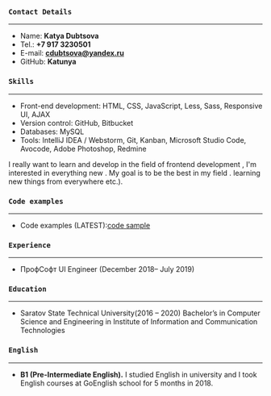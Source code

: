 ### `Contact Details`
___
+ Name: **Katya Dubtsova**
+ Tel.: **+7 917 3230501**
+ E-mail: **cdubtsova@yandex.ru**
+ GitHub: **Katunya**

### `Skills`
___
+ Front-end development: HTML, CSS, JavaScript, Less, Sass, Responsive UI, AJAX
+ Version control: GitHub, Bitbucket 
+ Databases: MySQL
+ Tools: IntelliJ IDEA / Webstorm, Git, Kanban, Microsoft Studio Code, Avocode, Adobe Photoshop, Redmine

I really want to learn and develop in the field of frontend development , I'm interested in everything new . My goal is to be the best in my field .
learning new things from everywhere etc.).

### `Code examples`
___
+ Code examples (LATEST):[code sample](https://github.com/Katunya/Epam.git)

### `Experience`
___
+ ПрофСофт UI Engineer (December 2018– July 2019) 

### `Education`
___
+ Saratov State Technical University(2016 – 2020) Bachelor’s in Computer Science and Engineering in Institute of Information and Communication Technologies 

### `English`
___
+ **B1 (Pre-Intermediate English).** I studied English in university and I took English courses at GoEnglish school for 5 months in 2018.